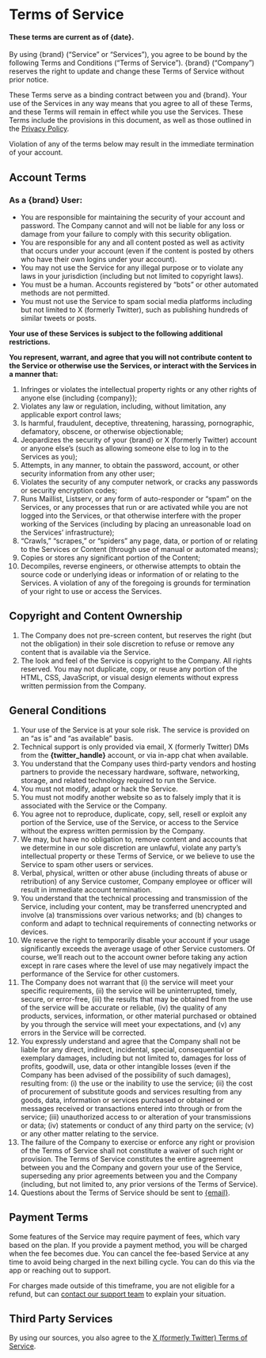 # Terms of Service
#### These terms are current as of {date}.

By using {brand} (“Service” or “Services”), you agree to be bound by the following Terms and Conditions (“Terms of Service”). {brand} (“Company”) reserves the right to update and change these Terms of Service without prior notice.

These Terms serve as a binding contract between you and {brand}. Your use of the Services in any way means that you agree to all of these Terms, and these Terms will remain in effect while you use the Services. These Terms include the provisions in this document, as well as those outlined in the [Privacy Policy](/privacy).

Violation of any of the terms below may result in the immediate termination of your account.
## Account Terms
### As a {brand} User:
* You are responsible for maintaining the security of your account and password. The Company cannot and will not be liable for any loss or damage from your failure to comply with this security obligation.
* You are responsible for any and all content posted as well as activity that occurs under your account (even if the content is posted by others who have their own logins under your account).
* You may not use the Service for any illegal purpose or to violate any laws in your jurisdiction (including but not limited to copyright laws).
* You must be a human. Accounts registered by “bots” or other automated methods are not permitted.
* You must not use the Service to spam social media platforms including but not limited to X (formerly Twitter), such as publishing hundreds of similar tweets or posts.

**Your use of these Services is subject to the following additional restrictions.**

**You represent, warrant, and agree that you will not contribute content to the Service or otherwise use the Services, or interact with the Services in a manner that:**
1. Infringes or violates the intellectual property rights or any other rights of anyone else (including {company});
2. Violates any law or regulation, including, without limitation, any applicable export control laws;
3. Is harmful, fraudulent, deceptive, threatening, harassing, pornographic, defamatory, obscene, or otherwise objectionable;
4. Jeopardizes the security of your {brand} or X (formerly Twitter) account or anyone else’s (such as allowing someone else to log in to the Services as you);
5. Attempts, in any manner, to obtain the password, account, or other security information from any other user;
6. Violates the security of any computer network, or cracks any passwords or security encryption codes;
7. Runs Maillist, Listserv, or any form of auto-responder or “spam” on the Services, or any processes that run or are activated while you are not logged into the Services, or that otherwise interfere with the proper working of the Services (including by placing an unreasonable load on the Services’ infrastructure);
8. “Crawls,” “scrapes,” or “spiders” any page, data, or portion of or relating to the Services or Content (through use of manual or automated means);
9. Copies or stores any significant portion of the Content;
10. Decompiles, reverse engineers, or otherwise attempts to obtain the source code or underlying ideas or information of or relating to the Services.
A violation of any of the foregoing is grounds for termination of your right to use or access the Services.
## Copyright and Content Ownership
1. The Company does not pre-screen content, but reserves the right (but not the obligation) in their sole discretion to refuse or remove any content that is available via the Service.
2. The look and feel of the Service is copyright to the Company. All rights reserved. You may not duplicate, copy, or reuse any portion of the HTML, CSS, JavaScript, or visual design elements without express written permission from the Company.
## General Conditions
1. Your use of the Service is at your sole risk. The service is provided on an “as is” and “as available” basis.
2. Technical support is only provided via email, X (formerly Twitter) DMs from the **{twitter_handle}** account, or via in-app chat when available.
3. You understand that the Company uses third-party vendors and hosting partners to provide the necessary hardware, software, networking, storage, and related technology required to run the Service.
4. You must not modify, adapt or hack the Service.
5. You must not modify another website so as to falsely imply that it is associated with the Service or the Company.
6. You agree not to reproduce, duplicate, copy, sell, resell or exploit any portion of the Service, use of the Service, or access to the Service without the express written permission by the Company.
7. We may, but have no obligation to, remove content and accounts that we determine in our sole discretion are unlawful, violate any party’s intellectual property or these Terms of Service, or we believe to use the Service to spam other users or services.
8. Verbal, physical, written or other abuse (including threats of abuse or retribution) of any Service customer, Company employee or officer will result in immediate account termination.
9. You understand that the technical processing and transmission of the Service, including your content, may be transferred unencrypted and involve (a) transmissions over various networks; and (b) changes to conform and adapt to technical requirements of connecting networks or devices.
10. We reserve the right to temporarily disable your account if your usage significantly exceeds the average usage of other Service customers. Of course, we’ll reach out to the account owner before taking any action except in rare cases where the level of use may negatively impact the performance of the Service for other customers.
11. The Company does not warrant that (i) the service will meet your specific requirements, (ii) the service will be uninterrupted, timely, secure, or error-free, (iii) the results that may be obtained from the use of the service will be accurate or reliable, (iv) the quality of any products, services, information, or other material purchased or obtained by you through the service will meet your expectations, and (v) any errors in the Service will be corrected.
12. You expressly understand and agree that the Company shall not be liable for any direct, indirect, incidental, special, consequential or exemplary damages, including but not limited to, damages for loss of profits, goodwill, use, data or other intangible losses (even if the Company has been advised of the possibility of such damages), resulting from: (i) the use or the inability to use the service; (ii) the cost of procurement of substitute goods and services resulting from any goods, data, information or services purchased or obtained or messages received or transactions entered into through or from the service; (iii) unauthorized access to or alteration of your transmissions or data; (iv) statements or conduct of any third party on the service; (v) or any other matter relating to the service.
13. The failure of the Company to exercise or enforce any right or provision of the Terms of Service shall not constitute a waiver of such right or provision. The Terms of Service constitutes the entire agreement between you and the Company and govern your use of the Service, superseding any prior agreements between you and the Company (including, but not limited to, any prior versions of the Terms of Service).
14. Questions about the Terms of Service should be sent to [{email}](mailto:{email}).
## Payment Terms
Some features of the Service may require payment of fees, which vary based on the plan. If you provide a payment method, you will be charged when the fee becomes due. You can cancel the fee-based Service at any time to avoid being charged in the next billing cycle. You can do this via the app or reaching out to support.

For charges made outside of this timeframe, you are not eligible for a refund, but can [contact our support team](mailto:{email}) to explain your situation.
## Third Party Services
By using our sources, you also agree to the [X (formerly Twitter) Terms of Service](https://x.com/en/tos).